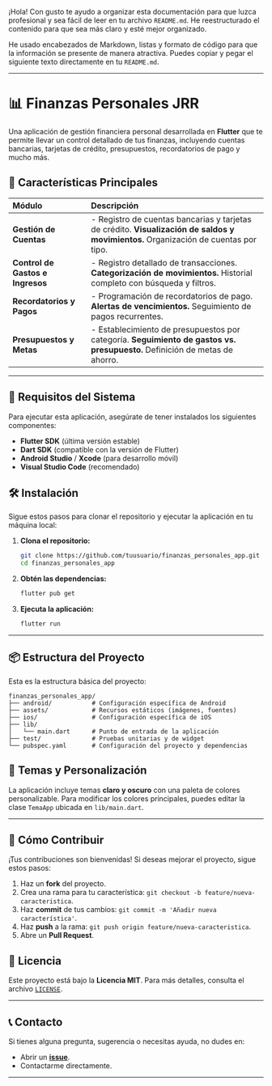 ¡Hola\! Con gusto te ayudo a organizar esta documentación para que luzca profesional y sea fácil de leer en tu archivo `README.md`. He reestructurado el contenido para que sea más claro y esté mejor organizado.

He usado encabezados de Markdown, listas y formato de código para que la información se presente de manera atractiva. Puedes copiar y pegar el siguiente texto directamente en tu `README.md`.

-----

# 📊 Finanzas Personales JRR

Una aplicación de gestión financiera personal desarrollada en **Flutter** que te permite llevar un control detallado de tus finanzas, incluyendo cuentas bancarias, tarjetas de crédito, presupuestos, recordatorios de pago y mucho más.

## 🌟 Características Principales

| Módulo | Descripción |
| :--- | :--- |
| **Gestión de Cuentas** | - Registro de cuentas bancarias y tarjetas de crédito. **Visualización de saldos y movimientos.** Organización de cuentas por tipo. |
| **Control de Gastos e Ingresos** | - Registro detallado de transacciones. **Categorización de movimientos.** Historial completo con búsqueda y filtros. |
| **Recordatorios y Pagos** | - Programación de recordatorios de pago. **Alertas de vencimientos.** Seguimiento de pagos recurrentes. |
| **Presupuestos y Metas** | - Establecimiento de presupuestos por categoría. **Seguimiento de gastos vs. presupuesto.** Definición de metas de ahorro. |

-----

## 🚀 Requisitos del Sistema

Para ejecutar esta aplicación, asegúrate de tener instalados los siguientes componentes:

  * **Flutter SDK** (última versión estable)
  * **Dart SDK** (compatible con la versión de Flutter)
  * **Android Studio** / **Xcode** (para desarrollo móvil)
  * **Visual Studio Code** (recomendado)

## 🛠 Instalación

Sigue estos pasos para clonar el repositorio y ejecutar la aplicación en tu máquina local:

1.  **Clona el repositorio:**
    ```bash
    git clone https://github.com/tuusuario/finanzas_personales_app.git
    cd finanzas_personales_app
    ```
2.  **Obtén las dependencias:**
    ```bash
    flutter pub get
    ```
3.  **Ejecuta la aplicación:**
    ```bash
    flutter run
    ```

-----

## 📦 Estructura del Proyecto

Esta es la estructura básica del proyecto:

```
finanzas_personales_app/
├── android/           # Configuración específica de Android
├── assets/            # Recursos estáticos (imágenes, fuentes)
├── ios/               # Configuración específica de iOS
├── lib/
│   └── main.dart      # Punto de entrada de la aplicación
├── test/              # Pruebas unitarias y de widget
└── pubspec.yaml       # Configuración del proyecto y dependencias
```

## 🎨 Temas y Personalización

La aplicación incluye temas **claro y oscuro** con una paleta de colores personalizable. Para modificar los colores principales, puedes editar la clase `TemaApp` ubicada en `lib/main.dart`.

-----

## 🤝 Cómo Contribuir

¡Tus contribuciones son bienvenidas\! Si deseas mejorar el proyecto, sigue estos pasos:

1.  Haz un **fork** del proyecto.
2.  Crea una rama para tu característica: `git checkout -b feature/nueva-caracteristica`.
3.  Haz **commit** de tus cambios: `git commit -m 'Añadir nueva característica'`.
4.  Haz **push** a la rama: `git push origin feature/nueva-caracteristica`.
5.  Abre un **Pull Request**.

## 📄 Licencia

Este proyecto está bajo la **Licencia MIT**. Para más detalles, consulta el archivo [`LICENSE`](https://www.google.com/search?q=LICENSE).

-----

## 📞 Contacto

Si tienes alguna pregunta, sugerencia o necesitas ayuda, no dudes en:

  * Abrir un **[issue](https://www.google.com/search?q=https://github.com/tuusuario/finanzas_personales_app/issues)**.
  * Contactarme directamente.

-----
